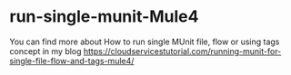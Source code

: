 # run-single-munit-Mule4

You can find more about How to run single MUnit file, flow or using tags concept in my blog https://cloudservicestutorial.com/running-munit-for-single-file-flow-and-tags-mule4/

